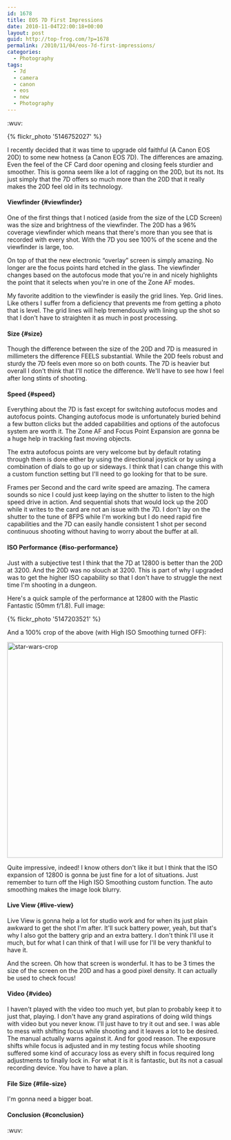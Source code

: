```yaml
---
id: 1678
title: EOS 7D First Impressions
date: 2010-11-04T22:00:18+00:00
layout: post
guid: http://top-frog.com/?p=1678
permalink: /2010/11/04/eos-7d-first-impressions/
categories:
  - Photography
tags:
  - 7d
  - camera
  - canon
  - eos
  - new
  - Photography
---
```

:wuv:

{% flickr_photo '5146752027' %}

I recently decided that it was time to upgrade old faithful (A Canon EOS 20D) to some new hotness (a Canon EOS 7D). The differences are amazing. Even the feel of the CF Card door opening and closing feels sturdier and smoother. This is gonna seem like a lot of ragging on the 20D, but its not. Its just simply that the 7D offers so much more than the 20D that it really makes the 20D feel old in its technology. 



#### Viewfinder {#viewfinder}

One of the first things that I noticed (aside from the size of the LCD Screen) was the size and brightness of the viewfinder. The 20D has a 96% coverage viewfinder which means that there's more than you see that is recorded with every shot. With the 7D you see 100% of the scene and the viewfinder is large, too. 

On top of that the new electronic &#8220;overlay&#8221; screen is simply amazing. No longer are the focus points hard etched in the glass. The viewfinder changes based on the autofocus mode that you're in and nicely highlights the point that it selects when you're in one of the Zone AF modes. 

My favorite addition to the viewfinder is easily the grid lines. Yep. Grid lines. Like others I suffer from a deficiency that prevents me from getting a photo that is level. The grid lines will help tremendously with lining up the shot so that I don't have to straighten it as much in post processing. 

#### Size {#size}

Though the difference between the size of the 20D and 7D is measured in millimeters the difference FEELS substantial. While the 20D feels robust and sturdy the 7D feels even more so on both counts. The 7D is heavier but overall I don't think that I'll notice the difference. We'll have to see how I feel after long stints of shooting. 

#### Speed {#speed}

Everything about the 7D is fast except for switching autofocus modes and autofocus points. Changing autofocus mode is unfortunately buried behind a few button clicks but the added capabilities and options of the autofocus system are worth it. The Zone AF and Focus Point Expansion are gonna be a huge help in tracking fast moving objects. 

The extra autofocus points are very welcome but by default rotating through them is done either by using the directional joystick or by using a combination of dials to go up or sideways. I think that I can change this with a custom function setting but I'll need to go looking for that to be sure. 

Frames per Second and the card write speed are amazing. The camera sounds so nice I could just keep laying on the shutter to listen to the high speed drive in action. And sequential shots that would lock up the 20D while it writes to the card are not an issue with the 7D. I don't lay on the shutter to the tune of 8FPS while I'm working but I do need rapid fire capabilities and the 7D can easily handle consistent 1 shot per second continuous shooting without having to worry about the buffer at all.

#### ISO Performance {#iso-performance}

Just with a subjective test I think that the 7D at 12800 is better than the 20D at 3200. And the 20D was no slouch at 3200. This is part of why I upgraded was to get the higher ISO capability so that I don't have to struggle the next time I'm shooting in a dungeon. 

Here's a quick sample of the performance at 12800 with the Plastic Fantastic (50mm f/1.8). Full image:

{% flickr_photo '5147203521' %}

And a 100% crop of the above (with High ISO Smoothing turned OFF):

<img src="https://i0.wp.com/farm5.static.flickr.com/4091/5147217827_b74e3dbb5d.jpg?resize=500%2C500" width="500" height="500" alt="star-wars-crop" data-recalc-dims="1" />

Quite impressive, indeed! I know others don't like it but I think that the ISO expansion of 12800 is gonna be just fine for a lot of situations. Just remember to turn off the High ISO Smoothing custom function. The auto smoothing makes the image look blurry.

#### Live View {#live-view}

Live View is gonna help a lot for studio work and for when its just plain awkward to get the shot I'm after. It'll suck battery power, yeah, but that's why I also got the battery grip and an extra battery. I don't think I'll use it much, but for what I can think of that I will use for I'll be very thankful to have it.

And the screen. Oh how that screen is wonderful. It has to be 3 times the size of the screen on the 20D and has a good pixel density. It can actually be used to check focus!

#### Video {#video}

I haven't played with the video too much yet, but plan to probably keep it to just that, playing. I don't have any grand aspirations of doing wild things with video but you never know. I'll just have to try it out and see. I was able to mess with shifting focus while shooting and it leaves a lot to be desired. The manual actually warns against it. And for good reason. The exposure shifts while focus is adjusted and in my testing focus while shooting suffered some kind of accuracy loss as every shift in focus required long adjustments to finally lock in. For what it is it is fantastic, but its not a casual recording device. You have to have a plan. 

#### File Size {#file-size}

I'm gonna need a bigger boat.

#### Conclusion {#conclusion}

:wuv:

